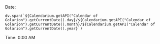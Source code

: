 

Date: 
```dataviewjs
dv.span(`${Calendarium.getAPI("Calendar of Golarion").getCurrentDate().day}/${Calendarium.getAPI("Calendar of Golarion").getCurrentDate().month}/${Calendarium.getAPI("Calendar of Golarion").getCurrentDate().year}`)
```

Time: 
0:00 AM











